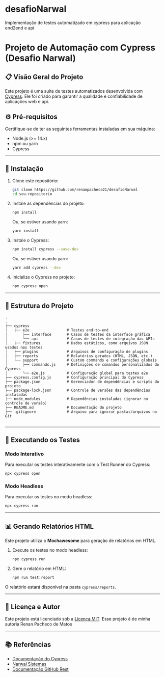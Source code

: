 # desafioNarwal
Implementação de testes automatizado em cypress para aplicação end2end e api


# Projeto de Automação com Cypress (Desafio Narwal)

## 📋 Visão Geral do Projeto
Este projeto é uma suíte de testes automatizados desenvolvida com [Cypress](https://www.cypress.io/). Ele foi criado para garantir a qualidade e confiabilidade de aplicações web e api. 


## ⚙️ Pré-requisitos
Certifique-se de ter as seguintes ferramentas instaladas em sua máquina:
- Node.js (>= 14.x)
- npm ou yarn
- Cypress

---

## 🚀 Instalação
1. Clone este repositório:
   ```bash
   git clone https://github.com/renanpacheco21/desafioNarwal
   cd seu-repositorio
   ```

2. Instale as dependências do projeto:
   ```bash
   npm install
   ```
   Ou, se estiver usando yarn:
   ```bash
   yarn install
   ```

3. Instale o Cypress:
   ```bash
   npm install cypress --save-dev
   ```
   Ou, se estiver usando yarn:
   ```bash
   yarn add cypress --dev
   ```

4. Inicialize o Cypress no projeto:
   ```bash
   npx cypress open
   ```

---

## 📁 Estrutura do Projeto
```
.
.
├── cypress
│   ├── e2e                 # Testes end-to-end
|       ├── interface       # Casos de testes da interface gráfica
│       └── api             # Casos de testes de integração das APIs
│   ├── fixtures            # Dados estáticos, como arquivos JSON usados nos testes
│   ├── plugins             # Arquivos de configuração de plugins
|   ├── reports             # Relatórios gerados (HTML, JSON, etc.)
│   └── support             # Custom commands e configurações globais
│       ├── commands.js     # Definições de comandos personalizados do Cypress
│       └── e2e.js          # Configuração global para testes e2e
├── cypress.config.js       # Configuração principal do Cypress
├── package.json            # Gerenciador de dependências e scripts do projeto
├── package-lock.json       # Controle de versões das dependências instaladas
├── node_modules            # Dependências instaladas (ignorar no controle de versão)
├── README.md               # Documentação do projeto
├── .gitignore              # Arquivo para ignorar pastas/arquivos no Git


```

---

## 🏃 Executando os Testes

### Modo Interativo
Para executar os testes interativamente com o Test Runner do Cypress:
```bash
npx cypress open
```

### Modo Headless
Para executar os testes no modo headless:
```bash
npx cypress run
```

---

## 📊 Gerando Relatórios HTML
Este projeto utiliza o **Mochawesome** para geração de relatórios em HTML.

1. Execute os testes no modo headless:
   ```bash
   npx cypress run
   ```

2. Gere o relatório em HTML:
   ```bash
   npm run test:report
   ```

O relatório estará disponível na pasta `cypress/reports`.

---


## 📄 Licença e Autor
Este projeto está licenciado sob a [Licença MIT](LICENSE).
Esse projeto é de minha autoria Renan Pacheco de Matos

---

## 📚 Referências
- [Documentação do Cypress](https://docs.cypress.io/)
- [Narwal Sistemas](https://www.narwalsistemas.com.br/)
- [Documentação GitHub Rest](https://docs.github.com/en/rest)